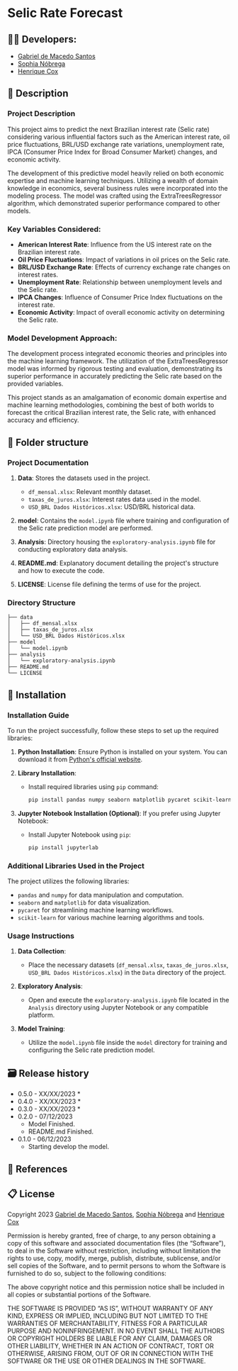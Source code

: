 # Selic Rate Forecast

## 👨‍🎓 Developers: 
- <a href="https://www.linkedin.com/in/gabriel-demacedosantos/">Gabriel de Macedo Santos</a>
- <a href="https://www.linkedin.com/in/sophianobrega/">Sophia Nóbrega</a>
- <a href="https://www.linkedin.com/in/henrique-cox-4644bb270/">Henrique Cox</a>


## 📜 Description

### Project Description

This project aims to predict the next Brazilian interest rate (Selic rate) considering various influential factors such as the American interest rate, oil price fluctuations, BRL/USD exchange rate variations, unemployment rate, IPCA (Consumer Price Index for Broad Consumer Market) changes, and economic activity. 

The development of this predictive model heavily relied on both economic expertise and machine learning techniques. Utilizing a wealth of domain knowledge in economics, several business rules were incorporated into the modeling process. The model was crafted using the ExtraTreesRegressor algorithm, which demonstrated superior performance compared to other models.

### Key Variables Considered:
- **American Interest Rate**: Influence from the US interest rate on the Brazilian interest rate.
- **Oil Price Fluctuations**: Impact of variations in oil prices on the Selic rate.
- **BRL/USD Exchange Rate**: Effects of currency exchange rate changes on interest rates.
- **Unemployment Rate**: Relationship between unemployment levels and the Selic rate.
- **IPCA Changes**: Influence of Consumer Price Index fluctuations on the interest rate.
- **Economic Activity**: Impact of overall economic activity on determining the Selic rate.

### Model Development Approach:
The development process integrated economic theories and principles into the machine learning framework. The utilization of the ExtraTreesRegressor model was informed by rigorous testing and evaluation, demonstrating its superior performance in accurately predicting the Selic rate based on the provided variables.

This project stands as an amalgamation of economic domain expertise and machine learning methodologies, combining the best of both worlds to forecast the critical Brazilian interest rate, the Selic rate, with enhanced accuracy and efficiency.

## 📁 Folder structure

### Project Documentation

1. **Data**: Stores the datasets used in the project.
   - `df_mensal.xlsx`: Relevant monthly dataset.
   - `taxas_de_juros.xlsx`: Interest rates data used in the model.
   - `USD_BRL Dados Históricos.xlsx`: USD/BRL historical data.

2. **model**: Contains the `model.ipynb` file where training and configuration of the Selic rate prediction model are performed.

3. **Analysis**: Directory housing the `exploratory-analysis.ipynb` file for conducting exploratory data analysis.

4. **README.md**: Explanatory document detailing the project's structure and how to execute the code.

5. **LICENSE**: License file defining the terms of use for the project.

### Directory Structure

```
├── data
│   ├── df_mensal.xlsx
│   ├── taxas_de_juros.xlsx
│   └── USD_BRL Dados Históricos.xlsx
├── model
│   └── model.ipynb
├── analysis
│   └── exploratory-analysis.ipynb
├── README.md
└── LICENSE
```

## 🔧 Installation

### Installation Guide

To run the project successfully, follow these steps to set up the required libraries:

1. **Python Installation**: Ensure Python is installed on your system. You can download it from [Python's official website](https://www.python.org/downloads/).

2. **Library Installation**:
    - Install required libraries using `pip` command:
        ```bash
        pip install pandas numpy seaborn matplotlib pycaret scikit-learn
        ```

3. **Jupyter Notebook Installation (Optional)**: If you prefer using Jupyter Notebook:
    - Install Jupyter Notebook using `pip`:
        ```bash
        pip install jupyterlab
        ```

### Additional Libraries Used in the Project

The project utilizes the following libraries:
- `pandas` and `numpy` for data manipulation and computation.
- `seaborn` and `matplotlib` for data visualization.
- `pycaret` for streamlining machine learning workflows.
- `scikit-learn` for various machine learning algorithms and tools.

### Usage Instructions

1. **Data Collection**:
    - Place the necessary datasets (`df_mensal.xlsx`, `taxas_de_juros.xlsx`, `USD_BRL Dados Históricos.xlsx`) in the `Data` directory of the project.

2. **Exploratory Analysis**:
    - Open and execute the `exploratory-analysis.ipynb` file located in the `Analysis` directory using Jupyter Notebook or any compatible platform.

3. **Model Training**:
    - Utilize the `model.ipynb` file inside the `model` directory for training and configuring the Selic rate prediction model.


## 🗃 Release history

* 0.5.0 - XX/XX/2023
    * 
* 0.4.0 - XX/XX/2023
    * 
* 0.3.0 - XX/XX/2023
    * 
* 0.2.0 - 07/12/2023
    * Model Finished.
    * README.md Finished.
* 0.1.0 - 06/12/2023
    * Starting develop the model.

## 📜 References



## 📋 License

Copyright 2023 <a href="https://www.linkedin.com/in/gabriel-demacedosantos/">Gabriel de Macedo Santos</a>, <a href="https://www.linkedin.com/in/sophianobrega/">Sophia Nóbrega</a> and <a href="https://www.linkedin.com/in/henrique-cox-4644bb270/">Henrique Cox</a>

Permission is hereby granted, free of charge, to any person obtaining a copy of this software and associated documentation files (the “Software”), to deal in the Software without restriction, including without limitation the rights to use, copy, modify, merge, publish, distribute, sublicense, and/or sell copies of the Software, and to permit persons to whom the Software is furnished to do so, subject to the following conditions:

The above copyright notice and this permission notice shall be included in all copies or substantial portions of the Software.

THE SOFTWARE IS PROVIDED “AS IS”, WITHOUT WARRANTY OF ANY KIND, EXPRESS OR IMPLIED, INCLUDING BUT NOT LIMITED TO THE WARRANTIES OF MERCHANTABILITY, FITNESS FOR A PARTICULAR PURPOSE AND NONINFRINGEMENT. IN NO EVENT SHALL THE AUTHORS OR COPYRIGHT HOLDERS BE LIABLE FOR ANY CLAIM, DAMAGES OR OTHER LIABILITY, WHETHER IN AN ACTION OF CONTRACT, TORT OR OTHERWISE, ARISING FROM, OUT OF OR IN CONNECTION WITH THE SOFTWARE OR THE USE OR OTHER DEALINGS IN THE SOFTWARE.